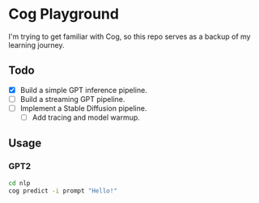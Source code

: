 # Cog Playground

I'm trying to get familiar with Cog, so this repo serves as a backup of my learning journey.

## Todo

- [x] Build a simple GPT inference pipeline.
- [ ] Build a streaming GPT pipeline.
- [ ] Implement a Stable Diffusion pipeline.
    - [ ] Add tracing and model warmup.

## Usage

### GPT2

```bash
cd nlp
cog predict -i prompt "Hello!"
```